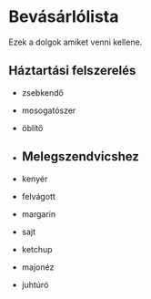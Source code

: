 # Bevásárlólista
Ezek a dolgok amiket venni kellene.

## Háztartási felszerelés
- zsebkendő
- mosogatószer
- öblítő

- ## Melegszendvicshez
- kenyér
- felvágott
- margarin
- sajt
- ketchup
- majonéz
- juhtúró
